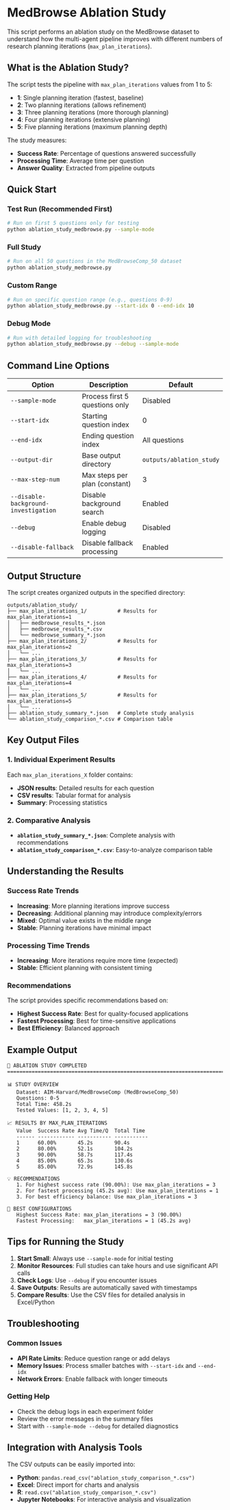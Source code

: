 # MedBrowse Ablation Study

This script performs an ablation study on the MedBrowse dataset to understand how the multi-agent pipeline improves with different numbers of research planning iterations (`max_plan_iterations`).

## What is the Ablation Study?

The script tests the pipeline with `max_plan_iterations` values from 1 to 5:

- **1**: Single planning iteration (fastest, baseline)
- **2**: Two planning iterations (allows refinement)
- **3**: Three planning iterations (more thorough planning)
- **4**: Four planning iterations (extensive planning)
- **5**: Five planning iterations (maximum planning depth)

The study measures:
- **Success Rate**: Percentage of questions answered successfully
- **Processing Time**: Average time per question
- **Answer Quality**: Extracted from pipeline outputs

## Quick Start

### Test Run (Recommended First)
```bash
# Run on first 5 questions only for testing
python ablation_study_medbrowse.py --sample-mode
```

### Full Study
```bash
# Run on all 50 questions in the MedBrowseComp_50 dataset
python ablation_study_medbrowse.py
```

### Custom Range
```bash
# Run on specific question range (e.g., questions 0-9)
python ablation_study_medbrowse.py --start-idx 0 --end-idx 10
```

### Debug Mode
```bash
# Run with detailed logging for troubleshooting
python ablation_study_medbrowse.py --debug --sample-mode
```

## Command Line Options

| Option | Description | Default |
|--------|-------------|---------|
| `--sample-mode` | Process first 5 questions only | Disabled |
| `--start-idx` | Starting question index | 0 |
| `--end-idx` | Ending question index | All questions |
| `--output-dir` | Base output directory | `outputs/ablation_study` |
| `--max-step-num` | Max steps per plan (constant) | 3 |
| `--disable-background-investigation` | Disable background search | Enabled |
| `--debug` | Enable debug logging | Disabled |
| `--disable-fallback` | Disable fallback processing | Enabled |

## Output Structure

The script creates organized outputs in the specified directory:

```
outputs/ablation_study/
├── max_plan_iterations_1/          # Results for max_plan_iterations=1
│   ├── medbrowse_results_*.json
│   ├── medbrowse_results_*.csv
│   └── medbrowse_summary_*.json
├── max_plan_iterations_2/          # Results for max_plan_iterations=2
│   └── ...
├── max_plan_iterations_3/          # Results for max_plan_iterations=3
│   └── ...
├── max_plan_iterations_4/          # Results for max_plan_iterations=4
│   └── ...
├── max_plan_iterations_5/          # Results for max_plan_iterations=5
│   └── ...
├── ablation_study_summary_*.json   # Complete study analysis
└── ablation_study_comparison_*.csv # Comparison table
```

## Key Output Files

### 1. Individual Experiment Results
Each `max_plan_iterations_X` folder contains:
- **JSON results**: Detailed results for each question
- **CSV results**: Tabular format for analysis
- **Summary**: Processing statistics

### 2. Comparative Analysis
- **`ablation_study_summary_*.json`**: Complete analysis with recommendations
- **`ablation_study_comparison_*.csv`**: Easy-to-analyze comparison table

## Understanding the Results

### Success Rate Trends
- **Increasing**: More planning iterations improve success
- **Decreasing**: Additional planning may introduce complexity/errors
- **Mixed**: Optimal value exists in the middle range
- **Stable**: Planning iterations have minimal impact

### Processing Time Trends
- **Increasing**: More iterations require more time (expected)
- **Stable**: Efficient planning with consistent timing

### Recommendations
The script provides specific recommendations based on:
- **Highest Success Rate**: Best for quality-focused applications
- **Fastest Processing**: Best for time-sensitive applications  
- **Best Efficiency**: Balanced approach

## Example Output

```
🎉 ABLATION STUDY COMPLETED
================================================================================

📊 STUDY OVERVIEW
   Dataset: AIM-Harvard/MedBrowseComp (MedBrowseComp_50)
   Questions: 0-5
   Total Time: 458.2s
   Tested Values: [1, 2, 3, 4, 5]

📈 RESULTS BY MAX_PLAN_ITERATIONS
   Value  Success Rate Avg Time/Q  Total Time 
   ------ ------------ ----------- -----------
   1      60.00%       45.2s       90.4s      
   2      80.00%       52.1s       104.2s     
   3      90.00%       58.7s       117.4s     
   4      85.00%       65.3s       130.6s     
   5      85.00%       72.9s       145.8s     

💡 RECOMMENDATIONS
   1. For highest success rate (90.00%): Use max_plan_iterations = 3
   2. For fastest processing (45.2s avg): Use max_plan_iterations = 1
   3. For best efficiency balance: Use max_plan_iterations = 3

🎯 BEST CONFIGURATIONS
   Highest Success Rate: max_plan_iterations = 3 (90.00%)
   Fastest Processing:   max_plan_iterations = 1 (45.2s avg)
```

## Tips for Running the Study

1. **Start Small**: Always use `--sample-mode` for initial testing
2. **Monitor Resources**: Full studies can take hours and use significant API calls
3. **Check Logs**: Use `--debug` if you encounter issues
4. **Save Outputs**: Results are automatically saved with timestamps
5. **Compare Results**: Use the CSV files for detailed analysis in Excel/Python

## Troubleshooting

### Common Issues
- **API Rate Limits**: Reduce question range or add delays
- **Memory Issues**: Process smaller batches with `--start-idx` and `--end-idx`
- **Network Errors**: Enable fallback with longer timeouts

### Getting Help
- Check the debug logs in each experiment folder
- Review the error messages in the summary files
- Start with `--sample-mode --debug` for detailed diagnostics

## Integration with Analysis Tools

The CSV outputs can be easily imported into:
- **Python**: `pandas.read_csv("ablation_study_comparison_*.csv")`
- **Excel**: Direct import for charts and analysis
- **R**: `read.csv("ablation_study_comparison_*.csv")`
- **Jupyter Notebooks**: For interactive analysis and visualization 